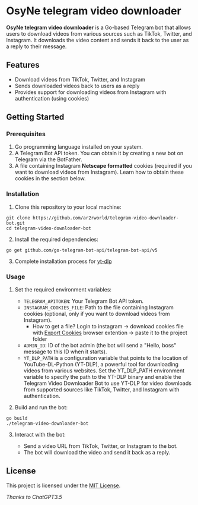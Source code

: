 # OsyNe telegram video downloader

**OsyNe telegram video downloader** is a Go-based Telegram bot that allows users to download videos from various sources such as TikTok, Twitter, and Instagram. It downloads the video content and sends it back to the user as a reply to their message.

## Features

- Download videos from TikTok, Twitter, and Instagram
- Sends downloaded videos back to users as a reply
- Provides support for downloading videos from Instagram with authentication (using cookies)

## Getting Started

### Prerequisites

1. Go programming language installed on your system.
2. A Telegram Bot API token. You can obtain it by creating a new bot on Telegram via the BotFather.
3. A file containing Instagram **Netscape formatted** cookies (required if you want to download videos from Instagram). Learn how to obtain these cookies in the section below.

### Installation

1. Clone this repository to your local machine:

```
git clone https://github.com/ar2rworld/telegram-video-downloader-bot.git
cd telegram-video-downloader-bot
```

2. Install the required dependencies:

```
go get github.com/go-telegram-bot-api/telegram-bot-api/v5
```

3. Complete installation process for [yt-dlp](https://github.com/yt-dlp/yt-dlp)

### Usage

1. Set the required environment variables:

    - `TELEGRAM_APITOKEN`: Your Telegram Bot API token.
    - `INSTAGRAM_COOKIES_FILE`: Path to the file containing Instagram cookies (optional, only if you want to download videos from Instagram).
      - How to get a file? Login to instagram -> download cookies file with [Export Cookies](https://github.com/rotemdan/ExportCookies) browser extention -> paste it to the project folder
    - `ADMIN_ID`: ID of the bot admin (the bot will send a "Hello, boss" message to this ID when it starts).
    - `YT_DLP_PATH` is a configuration variable that points to the location of YouTube-DL-Python (YT-DLP), a powerful tool for downloading videos from various websites. Set the YT_DLP_PATH environment variable to specify the path to the YT-DLP binary and enable the Telegram Video Downloader Bot to use YT-DLP for video downloads from supported sources like TikTok, Twitter, and Instagram with authentication.

2. Build and run the bot:

```
go build
./telegram-video-downloader-bot
```

3. Interact with the bot:

    - Send a video URL from TikTok, Twitter, or Instagram to the bot.
    - The bot will download the video and send it back as a reply.

## License

This project is licensed under the [MIT License](LICENSE).

*Thanks to ChatGPT3.5*